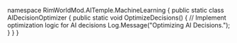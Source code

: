 namespace RimWorldMod.AITemple.MachineLearning
{
    public static class AIDecisionOptimizer
    {
        public static void OptimizeDecisions()
        {
            // Implement optimization logic for AI decisions
            Log.Message("Optimizing AI Decisions.");
        }
    }
}
